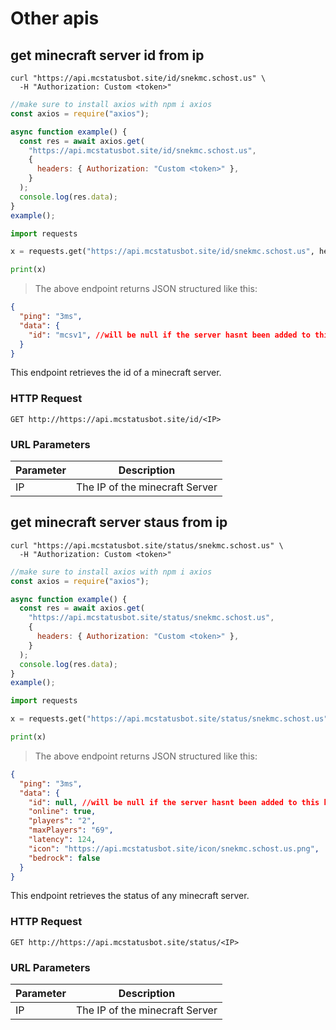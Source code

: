 # Other apis

## get minecraft server id from ip

```shell
curl "https://api.mcstatusbot.site/id/snekmc.schost.us" \
  -H "Authorization: Custom <token>"
```

```javascript
//make sure to install axios with npm i axios
const axios = require("axios");

async function example() {
  const res = await axios.get(
    "https://api.mcstatusbot.site/id/snekmc.schost.us",
    {
      headers: { Authorization: "Custom <token>" },
    }
  );
  console.log(res.data);
}
example();
```

```python
import requests

x = requests.get("https://api.mcstatusbot.site/id/snekmc.schost.us", headers={'Authorization': 'Custom <token>'})

print(x)
```

> The above endpoint returns JSON structured like this:

```json
{
  "ping": "3ms",
  "data": {
    "id": "mcsv1", //will be null if the server hasnt been added to this bot
  }
}
```

This endpoint retrieves the id of a minecraft server.

### HTTP Request

`GET http://https://api.mcstatusbot.site/id/<IP>`

### URL Parameters

| Parameter | Description                    |
| --------- | ------------------------------ |
| IP        | The IP of the minecraft Server |



## get minecraft server staus from ip

```shell
curl "https://api.mcstatusbot.site/status/snekmc.schost.us" \
  -H "Authorization: Custom <token>"
```

```javascript
//make sure to install axios with npm i axios
const axios = require("axios");

async function example() {
  const res = await axios.get(
    "https://api.mcstatusbot.site/status/snekmc.schost.us",
    {
      headers: { Authorization: "Custom <token>" },
    }
  );
  console.log(res.data);
}
example();
```

```python
import requests

x = requests.get("https://api.mcstatusbot.site/status/snekmc.schost.us", headers={'Authorization': 'Custom <token>'})

print(x)
```

> The above endpoint returns JSON structured like this:

```json
{
  "ping": "3ms",
  "data": {
    "id": null, //will be null if the server hasnt been added to this bot
    "online": true,
    "players": "2",
    "maxPlayers": "69",
    "latency": 124,
    "icon": "https://api.mcstatusbot.site/icon/snekmc.schost.us.png",
    "bedrock": false
  }
}
```

This endpoint retrieves the status of any minecraft server.

### HTTP Request

`GET http://https://api.mcstatusbot.site/status/<IP>`

### URL Parameters

| Parameter | Description                    |
| --------- | ------------------------------ |
| IP        | The IP of the minecraft Server |
